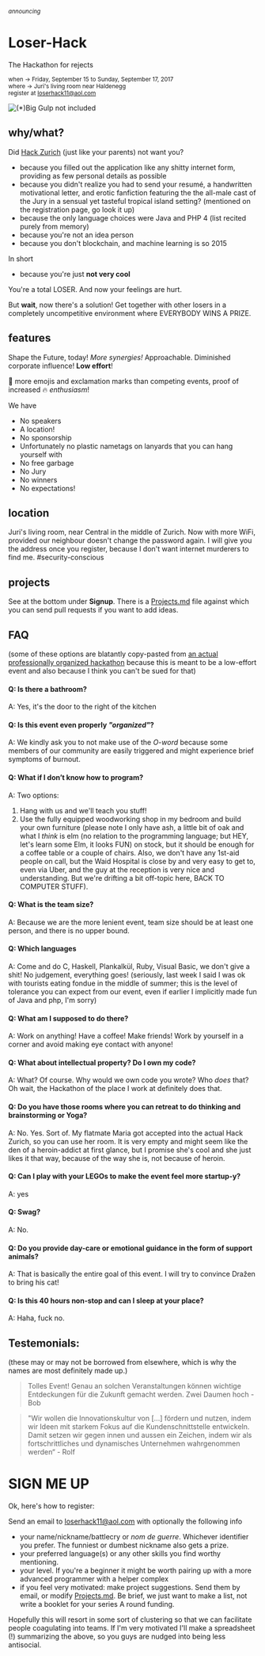 <sub>_announcing_</sub>

# Loser-Hack
The Hackathon for rejects

<sub>when -> Friday, September 15 to Sunday, September 17, 2017</sub>  
<sub>where -> Juri's living room near Haldenegg</sub>  
<sub>register at [loserhack11@aol.com](loserhack11@aol.com)</sub>

![(*)Big Gulp not included](http://s3cf.recapguide.com/img/tv/35/1x4/Silicon-Valley-Season-1-Episode-4-2-9d72.jpg)

## why/what?

Did [Hack Zurich](http://hackzurich.com/) (just like your parents) not want you?

- because you filled out the application like any shitty internet form, providing as few personal details as possible
- because you didn't realize you had to send your resumé, a handwritten motivational letter, and erotic fanfiction featuring the the all-male cast of the Jury in a sensual yet tasteful tropical island setting? (mentioned on the registration page, go look it up)
- because the only language choices were Java and PHP 4 (list recited purely from memory)
- because you're not an idea person
- because you don't blockchain, and machine learning is so 2015

In short

- because you're just **not very cool**

You're a total LOSER. And now your feelings are hurt.

But **wait**, now there's a solution! Get together with other losers in a completely uncompetitive environment where EVERYBODY WINS A PRIZE.

## features

Shape the Future, today! _More synergies!_ Approachable. Diminished corporate influence! **Low effort**!

💯 more emojis and exclamation marks than competing events, proof of increased 🔥 _enthusiasm_!

We have

- No speakers
- A location!
- No sponsorship
- Unfortunately no plastic nametags on lanyards that you can hang yourself with
- No free garbage
- No Jury
- No winners
- No expectations!

## location

Juri's living room, near Central in the middle of Zurich. Now with more WiFi, provided our neighbour doesn't change the password again. I will give you the address once you register, because I don't want internet murderers to find me. \#security-conscious

## projects

See at the bottom under **Signup**. There is a [Projects.md](Projects.md) file against which you can send pull requests if you want to add ideas.

## FAQ

(some of these options are blatantly copy-pasted from [an actual professionally organized hackathon](http://digitalfestival.ch/en/HACK/faq) because this is meant to be a low-effort event and also because I think you can't be sued for that)

#### Q: Is there a bathroom?
A: Yes, it's the door to the right of the kitchen

#### Q: Is this event even properly _"organized"_?
A: We kindly ask you to not make use of the _O-word_ because some members of our community are easily triggered and might experience brief symptoms of burnout.

#### Q: What if I don’t know how to program?
A: Two options:
  1) Hang with us and we'll teach you stuff!
  2) Use the fully equipped woodworking shop in my bedroom and build your own furniture (please note I only have ash, a little bit of oak and what I _think_ is elm (no relation to the programming language; but HEY, let's learn some Elm, it looks FUN) on stock, but it should be enough for a coffee table or a couple of chairs. Also, we don't have any 1st-aid people on call, but the Waid Hospital is close by and very easy to get to, even via Uber, and the guy at the reception is very nice and understanding. But we're drifting a bit off-topic here, BACK TO COMPUTER STUFF).

#### Q: What is the team size?
A: Because we are the more lenient event, team size should be at least one person, and there is no upper bound.

#### Q: Which languages
A: Come and do C, Haskell, Plankalkül, Ruby, Visual Basic, we don't give a shit! No judgement, everything goes! (seriously, last week I said I was ok with tourists eating fondue in the middle of summer; this is the level of tolerance you can expect from our event, even if earlier I implicitly made fun of Java and php, I'm sorry)

#### Q: What am I supposed to do there?
A: Work on anything! Have a coffee! Make friends! Work by yourself in a corner and avoid making eye contact with anyone!

#### Q: What about intellectual property? Do I own my code?
A: What? Of course. Why would we own code you wrote? Who _does_ that? Oh wait, the Hackathon of the place I work at definitely does that.

#### Q: Do you have those rooms where you can retreat to do thinking and brainstorming or Yoga?
A: No. Yes. Sort of. My flatmate Maria got accepted into the actual Hack Zurich, so you can use her room. It is very empty and might seem like the den of a heroin-addict at first glance, but I promise she's cool and she just likes it that way, because of the way she is, not because of heroin.

#### Q: Can I play with your LEGOs to make the event feel more startup-y?
A: yes

#### Q: Swag?
A: No.

#### Q: Do you provide day-care or emotional guidance in the form of support animals?
A: That is basically the entire goal of this event. I will try to convince Dražen to bring his cat!

#### Q: Is this 40 hours non-stop and can I sleep at your place?
A: Haha, fuck no.

## Testemonials:

(these may or may not be borrowed from elsewhere, which is why the names are most definitely made up.)

> Tolles Event! Genau an solchen Veranstaltungen können wichtige Entdeckungen für die Zukunft gemacht werden. Zwei Daumen hoch
> \- Bob

> "Wir wollen die Innovationskultur von [...] fördern und nutzen, indem wir Ideen mit starkem Fokus auf die Kundenschnittstelle entwickeln. Damit setzen wir gegen innen und aussen ein Zeichen, indem wir als fortschrittliches und dynamisches Unternehmen wahrgenommen werden“
> \- Rolf

# SIGN ME UP

Ok, here's how to register:

Send an email to [loserhack11@aol.com](loserhack11@aol.com) with optionally the following info

- your name/nickname/battlecry or _nom de guerre_. Whichever identifier you prefer. The funniest or dumbest nickname also gets a prize.
- your preferred language(s) or any other skills you find worthy mentioning.
- your level. If you're a beginner it might be worth pairing up with a more advanced programmer with a helper complex
- if you feel very motivated: make project suggestions. Send them by email, or modify [Projects.md](Projects.md). Be brief, we just want to make a list, not write a booklet for your series A round funding.

Hopefully this will resort in some sort of clustering so that we can facilitate people coagulating into teams. If I'm very motivated I'll make a spreadsheet (!) summarizing the above, so you guys are nudged into being less antisocial.


